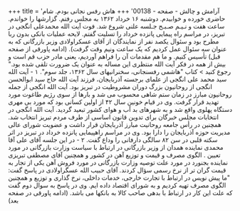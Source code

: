 +++
title = 'آرامش و چالش - صفحه - 00138'
+++
هاش رفس نجانی بودم. شام حاضری خورده و خوابیدم. دوشنبه ۱۶ خرداد ۱۳۶۲ به مجلس رفتم. گزارشها را خواندم. ساعت هفت و نـيـم صـبـح جـلسه علنی شروع شد. فوت آیت الله محمدعلی انگجی در تبریز، در مراسم راه پیمایی پانزده خرداد را تسلیت گفتم. لایحه عملیات بانکی بدون ربا مطرح بود و سئوال یکصد نفر از نمایندگان از آقای عسکراولادی وزیر بازرگانی که به عنوان سه سئوال عمل کردیم که یک ساعت ونیم وقت گرفت). (ادامه پاورقی از صفحه قبل) تأسيس كنيم. و ما هم مقدمات آن را فراهم آوردیم، یعنی مادر حزب قم است و بیش از همه در فکر آیت الله منتظری این مساله به عنوان یک ضرورت تلقی شده بود." رجوع کنید > کتاب "هاشمی رفسنجانی، سخنرانیهای سال ۱۳۶۲، جلد سوم". ۱ - آیت الله سید محمد علی انگجی از علمای برجسته آذربایجان، فرزند آیت الله حاج سید ابوالحسن انگجی از روحانیون بزرگ دوران مشروطیت در تبریز بود. آیت الله انگجی از جمله روحانیون مبارز در زمان ستم شاهی محسوب می شد و بارها از سوی رژیم طاغوت مورد تهدید قرار گرفت. وی در قیام خونین سال ۴۲ از اولین کسانی بود که مورد بی مهری دستگاه پهلوی واقع شد و به شهرهای بد آب و هوای کشور تبعید گردید. آیت الله انگجی در انتخابات مجلس خبرگان برای تدوین قانون اساسی از طرف مردم تبریز انتخاب شد. همچنین در رأس جامعه روحانیت مبارز آذربایجان قرار داشت و عضویت شورای عالی مدیریت حوزه آذربایجان را دارا بود. وی در مراسم راهپیمایی پانزده خرداد در تبریز در اثر سکته قلبی در سن ۸۲ سالگی دارفانی را وداع گفت. ۲ - در این جلسه آقای علی آقا محمدی نماینده همدان از وزیر بازرگانی در ارتباط با سیاست وزارت بازرگانی در مورد تعیین . الگوی مصرف و قیمت و توزیع آهن در کشور و همچنین آقای مصطفی تبریزی نماینده بجنورد در مورد علت توصیه وزارت بازرگانی در مورد فروش آهن یکی از تجار به قیمت گران تر از نرخ رسمی سؤال کردند. آقای حبیب الله عسگراولادی در پاسخ گفت: "ما پیش نویس در ارتباط با تجارت خارجی، خدمات داخلی، نرخ گذاری و توزیع و همچنین الگوی مصرف تهیه کردیم و به شورای اقتصاد داده ایم. وی در پاسخ به سوال دوم گفت که علت این کار در ارتباط با بدهی صاحب کالا به بانکها می باشد. (ادامه پاورقی در صفحه بعد)